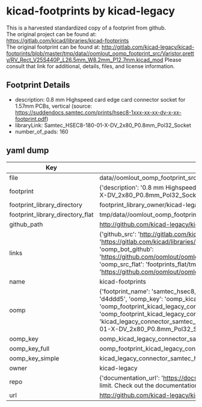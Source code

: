 # kicad-footprints by kicad-legacy  
This is a harvested standardized copy of a footprint from github.  
The original project can be found at:  
https://gitlab.com/kicad/libraries/kicad-footprints  
The original footprint can be found at:
http://gitlab.com/kicad-legacy/kicad-footprints/blob/master/tmp/data//oomlout_oomp_footprint_src/Varistor.pretty/RV_Rect_V25S440P_L26.5mm_W8.2mm_P12.7mm.kicad_mod
Please consult that link for additional, details, files, and license information.  
## Footprint Details
* description: 0.8 mm Highspeed card edge card connector socket for 1.57mm PCBs, vertical (source: https://suddendocs.samtec.com/prints/hsec8-1xxx-xx-xx-dv-x-xx-footprint.pdf)  
* libraryLink: Samtec_HSEC8-180-01-X-DV_2x80_P0.8mm_Pol32_Socket  
* number_of_pads: 160  
## yaml dump  
| Key | Value |  
| --- | --- |  
| file | data//oomlout_oomp_footprint_src/kicad-footprints/Connector_Samtec_HSEC8.pretty/Samtec_HSEC8-180-01-X-DV_2x80_P0.8mm_Pol32_Socket.kicad_mod |  
| footprint | {'description': '0.8 mm Highspeed card edge card connector socket for 1.57mm PCBs, vertical (source: https://suddendocs.samtec.com/prints/hsec8-1xxx-xx-xx-dv-x-xx-footprint.pdf)', 'libraryLink': 'Samtec_HSEC8-180-01-X-DV_2x80_P0.8mm_Pol32_Socket', 'number_of_pads': 160} |  
| footprint_library_directory | footprint_library_owner/kicad-legacy_kicad-footprints |  
| footprint_library_directory_flat | tmp/data//oomlout_oomp_footprint_src/footprints_flat/kicad_legacy_connector_samtec_hsec8_samtec_hsec8_180_01_x_dv_2x80_p0_8mm_pol32_socket/working |  
| github_path | http://github.com/kicad-legacy/kicad-footprints/blob/master/tmp/data//oomlout_oomp_footprint_src/Connector_Samtec_HSEC8.pretty/Samtec_HSEC8-180-01-X-DV_2x80_P0.8mm_Pol32_Socket.kicad_mod |  
| links | {'github_src': 'http://gitlab.com/kicad-legacy/kicad-footprints/blob/master/tmp/data//oomlout_oomp_footprint_src/Varistor.pretty/RV_Rect_V25S440P_L26.5mm_W8.2mm_P12.7mm.kicad_mod', 'github_src_repo': 'https://gitlab.com/kicad/libraries/kicad-footprints', 'oomp_bot': 'tmp/data//oomlout_oomp_footprint_src/footprints/kicad_legacy_connector_samtec_hsec8_samtec_hsec8_180_01_x_dv_2x80_p0_8mm_pol32_socket/working', 'oomp_bot_github': 'https://github.com/oomlout/oomlout_oomp_footprint_bot/tree/main/tmp/data//oomlout_oomp_footprint_src/footprints/kicad_legacy_connector_samtec_hsec8_samtec_hsec8_180_01_x_dv_2x80_p0_8mm_pol32_socket/working', 'oomp_src_flat': 'footprints_flat/tmp/data//oomlout_oomp_footprint_src/footprints_flat/kicad_legacy_connector_samtec_hsec8_samtec_hsec8_180_01_x_dv_2x80_p0_8mm_pol32_socket/working', 'oomp_src_flat_github': 'https://github.com/oomlout/oomlout_oomp_footprint_src/tree/main/tmp/data//oomlout_oomp_footprint_src/footprints_flat/kicad_legacy_connector_samtec_hsec8_samtec_hsec8_180_01_x_dv_2x80_p0_8mm_pol32_socket/working'} |  
| name | kicad-footprints |  
| oomp | {'footprint_name': 'samtec_hsec8_180_01_x_dv_2x80_p0_8mm_pol32_socket', 'library_name': 'connector_samtec_hsec8', 'md5': 'd4ddd5033d1da6430e8fd9a470fdf7e1', 'md5_10': 'd4ddd5033d', 'md5_5': 'd4ddd', 'md5_6': 'd4ddd5', 'oomp_key': 'oomp_kicad_legacy_connector_samtec_hsec8_samtec_hsec8_180_01_x_dv_2x80_p0_8mm_pol32_socket', 'oomp_key_extra': 'oomp_footprint_kicad_legacy_connector_samtec_hsec8_samtec_hsec8_180_01_x_dv_2x80_p0_8mm_pol32_socket', 'oomp_key_full': 'oomp_footprint_kicad_legacy_connector_samtec_hsec8_samtec_hsec8_180_01_x_dv_2x80_p0_8mm_pol32_socket_d4ddd5', 'oomp_key_simple': 'kicad_legacy_connector_samtec_hsec8_samtec_hsec8_180_01_x_dv_2x80_p0_8mm_pol32_socket', 'original_filename': 'data//oomlout_oomp_footprint_src/kicad-footprints/Connector_Samtec_HSEC8.pretty/Samtec_HSEC8-180-01-X-DV_2x80_P0.8mm_Pol32_Socket.kicad_mod', 'owner_name': 'kicad_legacy'} |  
| oomp_key | oomp_kicad_legacy_connector_samtec_hsec8_samtec_hsec8_180_01_x_dv_2x80_p0_8mm_pol32_socket |  
| oomp_key_full | oomp_footprint_kicad_legacy_connector_samtec_hsec8_samtec_hsec8_180_01_x_dv_2x80_p0_8mm_pol32_socket |  
| oomp_key_simple | kicad_legacy_connector_samtec_hsec8_samtec_hsec8_180_01_x_dv_2x80_p0_8mm_pol32_socket |  
| owner | kicad-legacy |  
| repo | {'documentation_url': 'https://docs.github.com/rest/overview/resources-in-the-rest-api#rate-limiting', 'message': "API rate limit exceeded for 84.66.142.224. (But here's the good news: Authenticated requests get a higher rate limit. Check out the documentation for more details.)"} |  
| url | http://github.com/kicad-legacy/kicad-footprints |  

